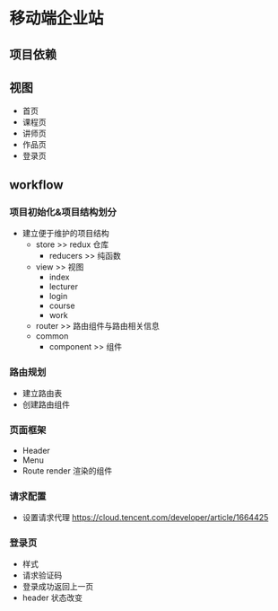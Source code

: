 # 移动端企业站

## 项目依赖

## 视图
- 首页
- 课程页
- 讲师页
- 作品页
- 登录页

## workflow

### 项目初始化&项目结构划分

- 建立便于维护的项目结构
    - store >> redux 仓库
        - reducers >> 纯函数
    - view >> 视图
        - index
        - lecturer
        - login
        - course
        - work
    - router >> 路由组件与路由相关信息
    - common
        - component >> 组件

### 路由规划

- 建立路由表
- 创建路由组件

### 页面框架

- Header
- Menu
- Route render 渲染的组件

### 请求配置

- 设置请求代理
https://cloud.tencent.com/developer/article/1664425

### 登录页
- 样式
- 请求验证码
- 登录成功返回上一页
- header 状态改变